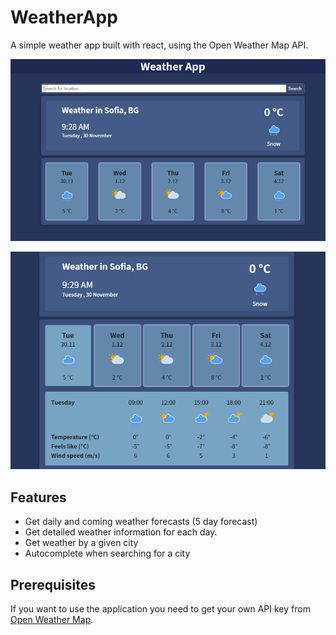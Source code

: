 # WeatherApp

A simple weather app built with react, using the Open Weather Map API.

![weather-app-main](https://github.com/bnenov/weather-forecast/blob/main/images/image-main.PNG)

![weather-app-details](https://github.com/bnenov/weather-forecast/blob/main/images/image-details.PNG)

## Features

- Get daily and coming weather forecasts (5 day forecast)
- Get detailed weather information for each day.
- Get weather by a given city
- Autocomplete when searching for a city

## Prerequisites

If you want to use the application you need to get your own API key from [Open Weather Map](https://openweathermap.org/).